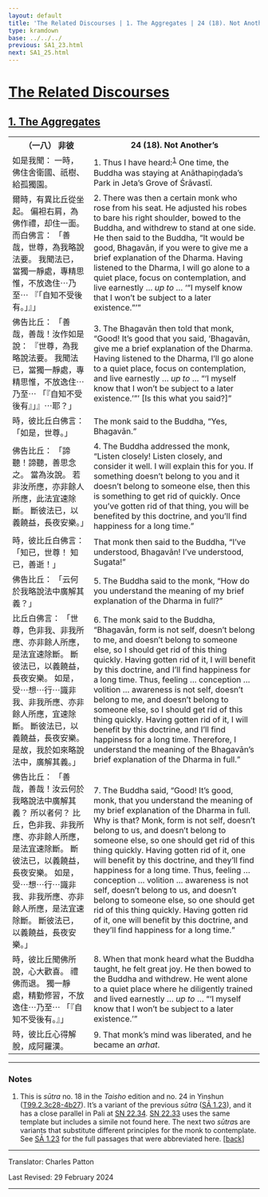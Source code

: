 ```yaml
---
layout: default
title: 'The Related Discourses | 1. The Aggregates | 24 (18). Not Another’s'
type: kramdown
base: ../../../
previous: SA1_23.html
next: SA1_25.html
---
```


<h1><a href='../index.html'>The Related Discourses</a></h1>
<h2><a href='index.html'>1. The Aggregates</a></h2>

<table class="trans">
  <th class='ch'>（一八） 非彼</th>
  <th class='en'>24 (18). Not Another’s</th>
  <tr>
    <td class="ch" title='t99.2.3c28'>如是我聞： 一時，佛住舍衛國、祇樹、給孤獨園。</td>
    <td id='p1'>1. Thus I have heard:<sup id="ref1"><a href="#n1">1</a></sup> One time, the Buddha was staying at Anāthapiṇḍada’s Park in Jeta’s Grove of Śrāvastī.</td>
  </tr>
  <tr>
    <td class="ch" title='t99.2.3c29'>爾時，有異比丘從坐起。 偏袒右肩，為佛作禮，却住一面。 而白佛言： 「善哉，世尊，為我略說法要。 我聞法已，當獨一靜處，專精思惟，不放逸住⋯乃至⋯ 『「自知不受後有。」』」</td>
    <td id='p2'>2. There was then a certain monk who rose from his seat. He adjusted his robes to bare his right shoulder, bowed to the Buddha, and withdrew to stand at one side. He then said to the Buddha, “It would be good, Bhagavān, if you were to give me a brief explanation of the Dharma. Having listened to the Dharma, I will go alone to a quiet place, focus on contemplation, and live earnestly … <em>up to</em> … ‘“I myself know that I won’t be subject to a later existence.”’”</td>
  </tr>
  <tr>
    <td class="ch" title='t99.2.4a4'>佛告比丘： 「善哉，善哉！汝作如是說： 『世尊，為我略說法要。 我聞法已，當獨一靜處，專精思惟，不放逸住⋯乃至⋯ 「『自知不受後有』」』⋯耶？」</td>
    <td id='p3'>3. The Bhagavān then told that monk, “Good! It’s good that you said, ‘Bhagavān, give me a brief explanation of the Dharma. Having listened to the Dharma, I’ll go alone to a quiet place, focus on contemplation, and live earnestly … <em>up to</em> … “‘I myself know that I won’t be subject to a later existence.’”’ [Is this what you said?]”</td>
  </tr>
  <tr>
    <td class="ch" title='t99.2.4a7'>時，彼比丘白佛言： 「如是，世尊。」</td>
    <td>The monk said to the Buddha, “Yes, Bhagavān.”</td>
  </tr>
  <tr>
    <td class="ch" title='t99.2.4a7'>佛告比丘： 「諦聽！諦聽，善思念之。 當為汝說。 若非汝所應，亦非餘人所應，此法宜速除斷。 斷彼法已，以義饒益，長夜安樂。」</td>
    <td id='p4'>4. The Buddha addressed the monk, “Listen closely! Listen closely, and consider it well. I will explain this for you. If something doesn’t belong to you and it doesn’t belong to someone else, then this is something to get rid of quickly. Once you’ve gotten rid of that thing, you will be benefited by this doctrine, and you’ll find happiness for a long time.”</td>
  </tr>
  <tr>
    <td class="ch" title='t99.2.4a10'>時，彼比丘白佛言： 「知已，世尊！ 知已，善逝！」</td>
    <td>That monk then said to the Buddha, “I’ve understood, Bhagavān! I’ve understood, Sugata!”</td>
  </tr>
  <tr>
    <td class="ch" title='t99.2.4a11'>佛告比丘： 「云何於我略說法中廣解其義？」</td>
    <td id='p5'>5. The Buddha said to the monk, “How do you understand the meaning of my brief explanation of the Dharma in full?”</td>
  </tr>
  <tr>
    <td class="ch" title='t99.2.4a12'>比丘白佛言： 「世尊，色非我、非我所應、亦非餘人所應，是法宜速除斷。 斷彼法已，以義饒益，長夜安樂。 如是，受⋯想⋯行⋯識非我、非我所應、亦非餘人所應，宜速除斷。 斷彼法已，以義饒益，長夜安樂。 是故，我於如來略說法中，廣解其義。」</td>
    <td id='p6'>6. The monk said to the Buddha, “Bhagavān, form is not self, doesn’t belong to me, and doesn’t belong to someone else, so I should get rid of this thing quickly. Having gotten rid of it, I will benefit by this doctrine, and I’ll find happiness for a long time. Thus, feeling … conception … volition … awareness is not self, doesn’t belong to me, and doesn’t belong to someone else, so I should get rid of this thing quickly. Having gotten rid of it, I will benefit by this doctrine, and I’ll find happiness for a long time. Therefore, I understand the meaning of the Bhagavān’s brief explanation of the Dharma in full.”</td>
  </tr>
  <tr>
    <td class="ch" title='t99.2.4a18'>佛告比丘： 「善哉，善哉！汝云何於我略說法中廣解其義？ 所以者何？ 比丘，色非我、非我所應、亦非餘人所應，是法宜速除斷。 斷彼法已，以義饒益，長夜安樂。 如是，受⋯想⋯行⋯識非我、非我所應、亦非餘人所應，是法宜速除斷。 斷彼法已，以義饒益，長夜安樂。」</td>
    <td id='p7'>7. The Buddha said, “Good! It’s good, monk, that you understand the meaning of my brief explanation of the Dharma in full. Why is that? Monk, form is not self, doesn’t belong to us, and doesn’t belong to someone else, so one should get rid of this thing quickly. Having gotten rid of it, one will benefit by this doctrine, and they’ll find happiness for a long time. Thus, feeling … conception … volition … awareness is not self, doesn’t belong to us, and doesn’t belong to someone else, so one should get rid of this thing quickly. Having gotten rid of it, one will benefit by this doctrine, and they’ll find happiness for a long time.”</td>
  </tr>
  <tr>
    <td class="ch" title='t99.2.4a24'>時，彼比丘聞佛所說，心大歡喜。 禮佛而退。 獨一靜處，精勤修習，不放逸住⋯乃至⋯ 「『自知不受後有。』」</td>
    <td id='p8'>8. When that monk heard what the Buddha taught, he felt great joy. He then bowed to the Buddha and withdrew. He went alone to a quiet place where he diligently trained and lived earnestly … <em>up to</em> … “‘I myself know that I won’t be subject to a later existence.’”</td>
  </tr>
  <tr>
    <td class="ch" title='t99.2.4a26'>時，彼比丘心得解脫，成阿羅漢。</td>
    <td id='p9'>9. That monk’s mind was liberated, and he became an <em>arhat</em>.</td>
  </tr>
</table>

<hr/>

<h3 id="notes">Notes</h3>

<ol class="notes-list">
<li id="n1">This is <em>sūtra</em> no. 18 in the <cite>Taisho</cite> edition and no. 24 in Yinshun (<a href="https://cbetaonline.dila.edu.tw/zh/T02n0099_p0003c28" target="_blank">T99.2.3c28-4b27</a>). It’s a variant of the previous <em>sūtra</em> (<a href="SA1_23.html" target="_blank">SĀ 1.23</a>), and it has a close parallel in Pali at <a href="https://suttacentral.net/sn22.34" target="_blank">SN 22.34</a>. <a href="https://suttacentral.net/sn22.33" target="_blank">SN 22.33</a> uses the same template but includes a simile not found here. The next two <em>sūtra</em>s are variants that substitute different principles for the monk to contemplate. See <a href="SA1_23.html" target="_blank">SĀ 1.23</a> for the full passages that were abbreviated here. [<a href="#ref1">back</a>]</li>
</ol>
<hr/>

<p class="translator">Translator: Charles Patton</p>
<p class='revised'>Last Revised: 29 February 2024</p>

<hr/>